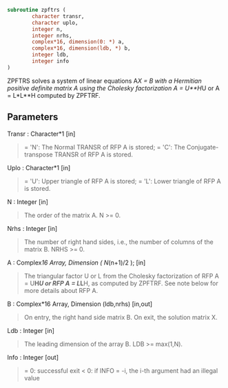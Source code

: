 ```fortran
subroutine zpftrs (
		character transr,
		character uplo,
		integer n,
		integer nrhs,
		complex*16, dimension(0: *) a,
		complex*16, dimension(ldb, *) b,
		integer ldb,
		integer info
)
```

 ZPFTRS solves a system of linear equations A*X = B with a Hermitian
 positive definite matrix A using the Cholesky factorization
 A = U**H*U or A = L*L**H computed by ZPFTRF.

## Parameters
Transr : Character*1 [in]
> = 'N':  The Normal TRANSR of RFP A is stored;
> = 'C':  The Conjugate-transpose TRANSR of RFP A is stored.

Uplo : Character*1 [in]
> = 'U':  Upper triangle of RFP A is stored;
> = 'L':  Lower triangle of RFP A is stored.

N : Integer [in]
> The order of the matrix A.  N >= 0.

Nrhs : Integer [in]
> The number of right hand sides, i.e., the number of columns
> of the matrix B.  NRHS >= 0.

A : Complex*16 Array, Dimension ( N*(n+1)/2 ); [in]
> The triangular factor U or L from the Cholesky factorization
> of RFP A = U**H*U or RFP A = L*L**H, as computed by ZPFTRF.
> See note below for more details about RFP A.

B : Complex*16 Array, Dimension (ldb,nrhs) [in,out]
> On entry, the right hand side matrix B.
> On exit, the solution matrix X.

Ldb : Integer [in]
> The leading dimension of the array B.  LDB >= max(1,N).

Info : Integer [out]
> = 0:  successful exit
> < 0:  if INFO = -i, the i-th argument had an illegal value

